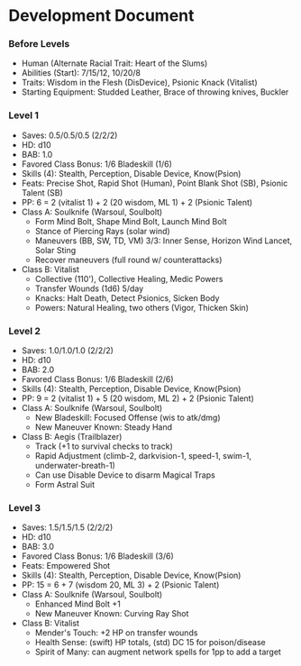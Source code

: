 # Development Document

### Before Levels
* Human (Alternate Racial Trait: Heart of the Slums)
* Abilities (Start): 7/15/12, 10/20/8
* Traits: Wisdom in the Flesh (DisDevice), Psionic Knack (Vitalist)
* Starting Equipment: Studded Leather, Brace of throwing knives, Buckler

### Level 1
* Saves: 0.5/0.5/0.5 (2/2/2)
* HD: d10
* BAB: 1.0
* Favored Class Bonus: 1/6 Bladeskill (1/6)
* Skills (4): Stealth, Perception, Disable Device, Know(Psion)
* Feats: Precise Shot, Rapid Shot (Human), Point Blank Shot (SB), Psionic Talent (SB)
* PP: 6 = 2 (vitalist 1) + 2 (20 wisdom, ML 1) + 2 (Psionic Talent)
* Class A: Soulknife (Warsoul, Soulbolt)
  - Form Mind Bolt, Shape Mind Bolt, Launch Mind Bolt
  - Stance of Piercing Rays (solar wind)
  - Maneuvers (BB, SW, TD, VM) 3/3: Inner Sense, Horizon Wind Lancet, Solar Sting
  - Recover maneuvers (full round w/ counterattacks)
* Class B: Vitalist
  - Collective (110'), Collective Healing, Medic Powers
  - Transfer Wounds (1d6) 5/day
  - Knacks: Halt Death, Detect Psionics, Sicken Body
  - Powers: Natural Healing, two others (Vigor, Thicken Skin)

### Level 2
* Saves: 1.0/1.0/1.0 (2/2/2)
* HD: d10
* BAB: 2.0
* Favored Class Bonus: 1/6 Bladeskill (2/6)
* Skills (4): Stealth, Perception, Disable Device, Know(Psion)
* PP: 9 = 2 (vitalist 1) + 5 (20 wisdom, ML 2) + 2 (Psionic Talent)
* Class A: Soulknife (Warsoul, Soulbolt)
  - New Bladeskill: Focused Offense (wis to atk/dmg)
  - New Maneuver Known: Steady Hand
* Class B: Aegis (Trailblazer)
  - Track (+1 to survival checks to track)
  - Rapid Adjustment (climb-2, darkvision-1, speed-1, swim-1, underwater-breath-1)
  - Can use Disable Device to disarm Magical Traps
  - Form Astral Suit

### Level 3
* Saves: 1.5/1.5/1.5 (2/2/2)
* HD: d10
* BAB: 3.0
* Favored Class Bonus: 1/6 Bladeskill (3/6)
* Feats: Empowered Shot
* Skills (4): Stealth, Perception, Disable Device, Know(Psion)
* PP: 15 = 6 + 7 (wisdom 20, ML 3) + 2 (Psionic Talent)
* Class A: Soulknife (Warsoul, Soulbolt)
  - Enhanced Mind Bolt +1
  - New Maneuver Known: Curving Ray Shot
* Class B: Vitalist
  - Mender's Touch: +2 HP on transfer wounds
  - Health Sense: (swift) HP totals, (std) DC 15 for poison/disease
  - Spirit of Many: can augment network spells for 1pp to add a target
